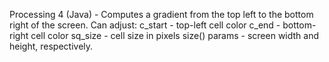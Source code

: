 Processing 4 (Java) - Computes a gradient from the top left to the bottom right of the screen.
Can adjust:
  c_start         - top-left cell color
  c_end           - bottom-right cell color
  sq_size         - cell size in pixels
  size() params   - screen width and height, respectively.

